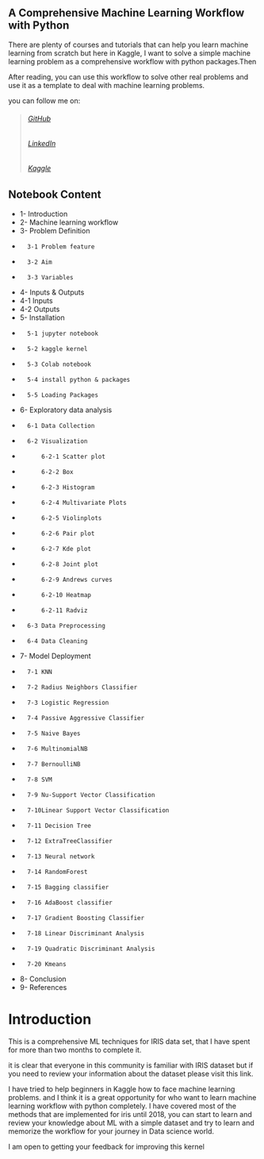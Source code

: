 ## A Comprehensive Machine Learning Workflow with Python
There are plenty of courses and tutorials that can help you learn machine learning from scratch but here in Kaggle, I want to solve a simple machine learning problem as a comprehensive workflow with python packages.Then 

After reading, you can use this workflow to solve other real problems and use it as a template to deal with machine learning problems.

you can follow me on:
> ###### [ GitHub](https://github.com/mjbahmani)
> ###### [LinkedIn](https://www.linkedin.com/in/bahmani/)
> ###### [Kaggle](https://www.kaggle.com/mjbahmani/)
## Notebook  Content
*   1- Introduction
*   2- Machine learning workflow
*   3- Problem Definition
*       3-1 Problem feature
*       3-2 Aim
*       3-3 Variables
*   4- Inputs & Outputs
*   4-1 Inputs 
*   4-2 Outputs
*   5- Installation
*       5-1 jupyter notebook
*       5-2 kaggle kernel
*       5-3 Colab notebook
*       5-4 install python & packages
*       5-5 Loading Packages
*   6- Exploratory data analysis
*       6-1 Data Collection
*       6-2 Visualization
*           6-2-1 Scatter plot
*           6-2-2 Box
*           6-2-3 Histogram
*           6-2-4 Multivariate Plots
*           6-2-5 Violinplots
*           6-2-6 Pair plot
*           6-2-7 Kde plot
*           6-2-8 Joint plot
*           6-2-9 Andrews curves
*           6-2-10 Heatmap
*           6-2-11 Radviz
*       6-3 Data Preprocessing
*       6-4 Data Cleaning
*   7- Model Deployment
*       7-1 KNN
*       7-2 Radius Neighbors Classifier
*       7-3 Logistic Regression
*       7-4 Passive Aggressive Classifier
*       7-5 Naive Bayes
*       7-6 MultinomialNB
*       7-7 BernoulliNB
*       7-8 SVM
*       7-9 Nu-Support Vector Classification
*       7-10Linear Support Vector Classification
*       7-11 Decision Tree
*       7-12 ExtraTreeClassifier
*       7-13 Neural network
*       7-14 RandomForest
*       7-15 Bagging classifier 
*       7-16 AdaBoost classifier
*       7-17 Gradient Boosting Classifier
*       7-18 Linear Discriminant Analysis
*       7-19 Quadratic Discriminant Analysis
*       7-20 Kmeans
*   8- Conclusion
*  9- References

# Introduction
This is a comprehensive ML techniques for IRIS data set, that I have spent for more than two months to complete it.

it is clear that everyone in this community is familiar with IRIS dataset but if you need to review your information about the dataset please visit this link.

I have tried to help beginners in Kaggle how to face machine learning problems. and I think it is a great opportunity for who want to learn machine learning workflow with python completely. I have covered most of the methods that are implemented for iris until 2018, you can start to learn and review your knowledge about ML with a simple dataset and try to learn and memorize the workflow for your journey in Data science world.

I am open to getting your feedback for improving this kernel

 
